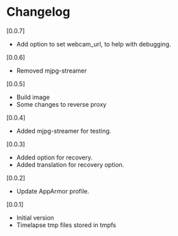 # Changelog

[0.0.7]

- Add option to set webcam_url, to help with debugging.

[0.0.6]

- Removed mjpg-streamer

[0.0.5]

- Build image
- Some changes to reverse proxy

[0.0.4]

- Added mjpg-streamer for testing.

[0.0.3]

- Added option for recovery.
- Added translation for recovery option.

[0.0.2]

- Update AppArmor profile.

[0.0.1]

- Initial version
- Timelapse tmp files stored in tmpfs
